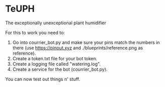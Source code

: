 # TeUPH
The exceptionally unexceptional plant humidifier

For this to work you need to:
1. Go into courrier_bot.py and make sure your pins match the numbers in there (use https://pinout.xyz and ./blueprints/reference.png as reference).
2. Create a token.txt file for your bot token.
3. Create a logging file called "watering.log".
4. Create a service for the bot (courrier_bot.py).

You can now test out things n' stuff.
